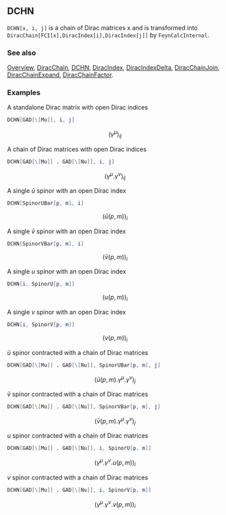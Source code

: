 ## DCHN

`DCHN[x, i, j]` is a chain of Dirac matrices x and is transformed into `DiracChain[FCI[x],DiracIndex[i],DiracIndex[j]]` by `FeynCalcInternal`.

### See also

[Overview](Extra/FeynCalc.md), [DiracChain](DiracChain.md), [DCHN](DCHN.md), [DiracIndex](DiracIndex.md), [DiracIndexDelta](DiracIndexDelta.md), [DiracChainJoin](DiracChainJoin.md), [DiracChainExpand](DiracChainExpand.md), [DiracChainFactor](DiracChainFactor.md).

### Examples

A standalone Dirac matrix with open Dirac indices

```mathematica
DCHN[GAD[\[Mu]], i, j]
```

$$\left(\gamma ^{\mu }\right){}_{ij}$$

A chain of Dirac matrices with open Dirac indices

```mathematica
DCHN[GAD[\[Mu]] . GAD[\[Nu]], i, j]
```

$$\left(\gamma ^{\mu }.\gamma ^{\nu }\right){}_{ij}$$

A single $\bar{u}$ spinor with an open Dirac index

```mathematica
DCHN[SpinorUBar[p, m], i]
```

$$\left(\bar{u}(p,m)\right)_i$$

A single $\bar{v}$ spinor with an open Dirac index

```mathematica
DCHN[SpinorVBar[p, m], i]
```

$$\left(\bar{v}(p,m)\right)_i$$

A single $u$ spinor with an open Dirac index

```mathematica
DCHN[i, SpinorU[p, m]]
```

$$(u(p,m))_i$$

A single $v$ spinor with an open Dirac index

```mathematica
DCHN[i, SpinorV[p, m]]
```

$$(v(p,m))_i$$

$\bar{u}$ spinor contracted with a chain of Dirac matrices

```mathematica
DCHN[GAD[\[Mu]] . GAD[\[Nu]], SpinorUBar[p, m], j]
```

$$\left(\bar{u}(p,m).\gamma ^{\mu }.\gamma ^{\nu }\right){}_j$$

$\bar{v}$ spinor contracted with a chain of Dirac matrices

```mathematica
DCHN[GAD[\[Mu]] . GAD[\[Nu]], SpinorVBar[p, m], j]
```

$$\left(\bar{v}(p,m).\gamma ^{\mu }.\gamma ^{\nu }\right){}_j$$

 $u$ spinor contracted with a chain of Dirac matrices

```mathematica
DCHN[GAD[\[Mu]] . GAD[\[Nu]], i, SpinorU[p, m]]
```

$$\left(\gamma ^{\mu }.\gamma ^{\nu }.u(p,m)\right){}_i$$

 $v$ spinor contracted with a chain of Dirac matrices

```mathematica
DCHN[GAD[\[Mu]] . GAD[\[Nu]], i, SpinorV[p, m]]
```

$$\left(\gamma ^{\mu }.\gamma ^{\nu }.v(p,m)\right){}_i$$